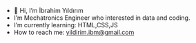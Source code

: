- 👋 Hi, I’m İbrahim Yıldırım
- I’m Mechatronics Engineer who interested in data and coding.
- I’m currently learning: HTML,CSS,JS
- How to reach me: yildirim.ibm@gmail.com
